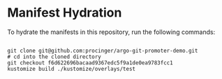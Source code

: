 
# Manifest Hydration

To hydrate the manifests in this repository, run the following commands:

```shell

git clone git@github.com:procinger/argo-git-promoter-demo.git
# cd into the cloned directory
git checkout f6d622696bacaad9367edc5f9a1de0ea9783fcc1
kustomize build ./kustomize/overlays/test
```